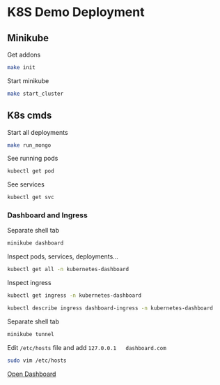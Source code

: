 # K8S Demo Deployment

## Minikube

Get addons

```bash
make init
```

Start minikube

```bash
make start_cluster
```

## K8s cmds

Start all deployments

```bash
make run_mongo
```

See running pods

```bash
kubectl get pod
```

See services

```bash
kubectl get svc
```

### Dashboard and Ingress

Separate shell tab

```bash
minikube dashboard
```

Inspect pods, services, deployments...

```bash
kubectl get all -n kubernetes-dashboard
```

Inspect ingress

```bash
kubectl get ingress -n kubernetes-dashboard
```

```bash
kubectl describe ingress dashboard-ingress -n kubernetes-dashboard
```

Separate shell tab

```bash
minikube tunnel
```

Edit `/etc/hosts` file and add `127.0.0.1   dashboard.com`

```bash
sudo vim /etc/hosts
```

[Open Dashboard](https://dashboard.com/#/workloads?namespace=mongodb)
